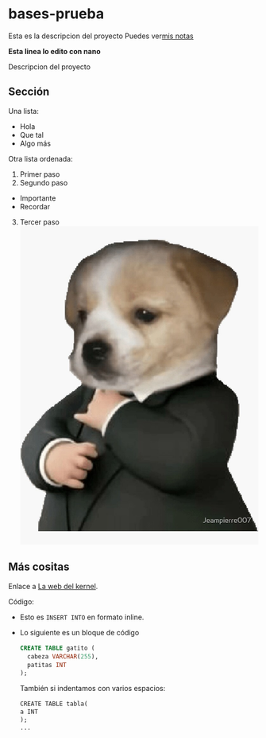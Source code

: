 # bases-prueba

Esta es la descripcion del proyecto
Puedes ver[mis notas](directorio/mis-notas.md)

**Esta linea lo edito con nano**

Descripcion del proyecto
## Sección
Una lista:
- Hola
- Que tal
- Algo más

Otra lista ordenada:
1. Primer paso
2. Segundo paso
  - Importante
  - Recordar
3. Tercer paso
![Un perro](perro.jpg)

## Más cositas
Enlace a [La web del kernel](https:/kernel.org).

Código:

- Esto es `INSERT INTO` en formato inline.
- Lo siguiente es un bloque de código

  ```sql
  CREATE TABLE gatito (
    cabeza VARCHAR(255),
    patitas INT
  );
  ```

  También si indentamos con varios espacios:

      CREATE TABLE tabla(
      a INT
      );
      ...

  
  
